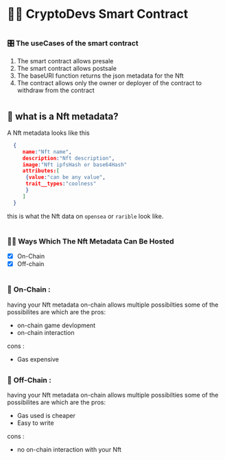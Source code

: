 # 👩‍⚖️ **CryptoDevs Smart Contract**

<div style="margin-top:40px"></div>

### 🎛 **The useCases of the smart contract**

1. The smart contract allows presale
2. The smart contract allows postsale
3. The baseURI function returns the json metadata for the Nft
4. The contract allows only the owner or deployer of the contract to withdraw from the contract

<div style="margin-top:40px"></div>

## 🌌 **what is a Nft metadata?**  

<div style="margin-top:10px"></div>
 A Nft metadata looks like this

```json
  {
     name:"Nft name",
     description:"Nft description",
     image:"Nft ipfsHash or base64Hash"
     attributes:[
      {value:"can be any value",
      trait__types:"coolness"
      }
     ]
  }
```

this is what the Nft data on ```opensea``` or ```rarible``` look like.

<div style="margin-top:40px"></div>

### 👩‍💻 __Ways Which The Nft Metadata Can Be Hosted__

- [x] On-Chain
- [x] Off-chain
  
<div style="margin-top:40px"></div>

### 🦒 __On-Chain__ : 
   having your Nft metadata on-chain allows multiple possibilties
   some of the possibilites are which are the pros:
   - on-chain game devlopment
   - on-chain interaction
  
  cons :
   - Gas expensive

  
<div style="margin-top:30px"></div>

### 🚀 __Off-Chain__ : 
   having your Nft metadata on-chain allows multiple possibilties
   some of the possibilites are which are the pros:
   - Gas used is cheaper
   - Easy to write
  
  cons :
   - no on-chain interaction with your Nft